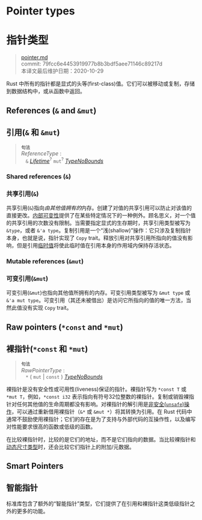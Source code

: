 # Pointer types
# 指针类型

>[pointer.md](https://github.com/rust-lang/reference/blob/master/src/types/pointer.md)\
>commit: 79fcc6e4453919977b8b3bdf5aee71146c89217d \
>本译文最后维护日期：2020-10-29

Rust 中所有的指针都是显式的头等(first-class)值。它们可以被移动或复制，存储到数据结构中，或从函数中返回。

## References (`&` and `&mut`)
## 引用(`&` 和 `&mut`)

> **<sup>句法</sup>**\
> _ReferenceType_ :\
> &nbsp;&nbsp; `&` [_Lifetime_]<sup>?</sup> `mut`<sup>?</sup> [_TypeNoBounds_]

### Shared references (`&`)
### 共享引用(`&`)

共享引用(`&`)指向*由其他值拥有的*内存。创建了对值的共享引用可以防止对该值的直接更改。[内部可变性][Interior mutability]提供了在某些特定情况下的一种例外。顾名思义，对一个值的共享引用的次数没有限制。当需要指定显式的生存期时，共享引用类型被写为 `&type`，或者 `&'a type`。复制引用是一个“浅(shallow)”操作：它只涉及复制指针本身，也就是说，指针实现了 `Copy` trait。释放引用对共享引用所指向的值没有影响，但是引用[临时值][temporary value]将使此临时值在引用本身的作用域内保持存活状态。

### Mutable references (`&mut`)
### 可变引用(`&mut`)

可变引用(`&mut`)也指向其他值所拥有的内存。可变引用类型被写为 `&mut type` 或 `&'a mut type`。可变引用（其还未被借出）是访问它所指向的值的唯一方法，当然此值没有实现 `Copy` trait。

## Raw pointers (`*const` and `*mut`)
## 裸指针(`*const` 和 `*mut`)

> **<sup>句法</sup>**\
> _RawPointerType_ :\
> &nbsp;&nbsp; `*` ( `mut` | `const` ) [_TypeNoBounds_]

裸指针是没有安全性或可用性(liveness)保证的指针。裸指针写为 `*const T` 或 `*mut T`，例如，`*const i32` 表示指向有符号32位整数的裸指针。复制或销毁裸指针对任何其他值的生命周期都没有影响。对裸指针的解引用是[非安全(`unsafe`)操作][`unsafe` operation]，可以通过重新借用裸指针（`&*` 或 `&mut *`）将其转换为引用。在 Rust 代码中通常不鼓励使用裸指针；它们的存在是为了支持与外部代码的互操作性，以及编写对性能要求很高的函数或低级的函数。

在比较裸指针时，比较的是它们的地址，而不是它们指向的数据。当比较裸指针和[动态尺寸类型][dynamically sized types]时，还会比较它们指针上的附加/元数据。

## Smart Pointers
## 智能指针

标准库包含了额外的“智能指针”类型，它们提供了在引用和裸指针这类低级指针之外的更多的功能。

[Interior mutability]: https://doc.rust-lang.org/interior-mutability.md
[_Lifetime_]: https://doc.rust-lang.org/trait-bounds.md
[_TypeNoBounds_]: https://doc.rust-lang.org/types.md#type-expressions
[`unsafe` operation]: https://doc.rust-lang.org/unsafety.md
[dynamically sized types]: https://doc.rust-lang.org/dynamically-sized-types.md
[temporary value]: https://doc.rust-lang.org/expressions.md#temporaries

<!-- 2020-11-3 -->
<!-- checked -->

